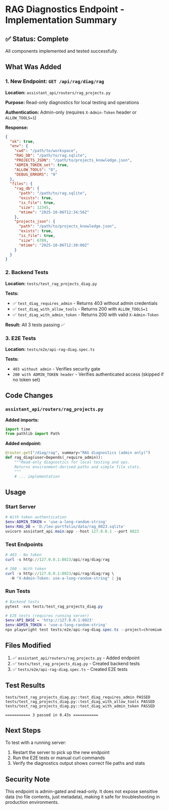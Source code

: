 # RAG Diagnostics Endpoint - Implementation Summary

## ✅ Status: Complete

All components implemented and tested successfully.

## What Was Added

### 1. New Endpoint: `GET /api/rag/diag/rag`

**Location:** `assistant_api/routers/rag_projects.py`

**Purpose:** Read-only diagnostics for local testing and operations

**Authentication:** Admin-only (requires `X-Admin-Token` header or `ALLOW_TOOLS=1`)

**Response:**
```json
{
  "ok": true,
  "env": {
    "cwd": "/path/to/workspace",
    "RAG_DB": "/path/to/rag.sqlite",
    "PROJECTS_JSON": "/path/to/projects_knowledge.json",
    "ADMIN_TOKEN_set": true,
    "ALLOW_TOOLS": "0",
    "DEBUG_ERRORS": "0"
  },
  "files": {
    "rag_db": {
      "path": "/path/to/rag.sqlite",
      "exists": true,
      "is_file": true,
      "size": 12345,
      "mtime": "2025-10-06T12:34:56Z"
    },
    "projects_json": {
      "path": "/path/to/projects_knowledge.json",
      "exists": true,
      "is_file": true,
      "size": 6789,
      "mtime": "2025-10-06T12:30:00Z"
    }
  }
}
```

### 2. Backend Tests

**Location:** `tests/test_rag_projects_diag.py`

**Tests:**
- ✅ `test_diag_requires_admin` - Returns 403 without admin credentials
- ✅ `test_diag_with_allow_tools` - Returns 200 with `ALLOW_TOOLS=1`
- ✅ `test_diag_with_admin_token` - Returns 200 with valid `X-Admin-Token`

**Result:** All 3 tests passing ✅

### 3. E2E Tests

**Location:** `tests/e2e/api-rag-diag.spec.ts`

**Tests:**
- `403 without admin` - Verifies security gate
- `200 with ADMIN_TOKEN header` - Verifies authenticated access (skipped if no token set)

## Code Changes

### `assistant_api/routers/rag_projects.py`

**Added imports:**
```python
import time
from pathlib import Path
```

**Added endpoint:**
```python
@router.get("/diag/rag", summary="RAG diagnostics (admin only)")
def rag_diag(user=Depends(_require_admin)):
    """Read-only diagnostics for local testing and ops.
    Returns environment-derived paths and simple file stats.
    """
    # ... implementation
```

## Usage

### Start Server

```powershell
# With token authentication
$env:ADMIN_TOKEN = 'use-a-long-random-string'
$env:RAG_DB = 'D:/leo-portfolio/data/rag_8023.sqlite'
uvicorn assistant_api.main:app --host 127.0.0.1 --port 8023
```

### Test Endpoints

```powershell
# 403 - No token
curl -s http://127.0.0.1:8023/api/rag/diag/rag

# 200 - With token
curl -s http://127.0.0.1:8023/api/rag/diag/rag \
  -H "X-Admin-Token: use-a-long-random-string" | jq
```

### Run Tests

```powershell
# Backend tests
pytest -xvs tests/test_rag_projects_diag.py

# E2E tests (requires running server)
$env:API_BASE = 'http://127.0.0.1:8023'
$env:ADMIN_TOKEN = 'use-a-long-random-string'
npx playwright test tests/e2e/api-rag-diag.spec.ts --project=chromium
```

## Files Modified

1. ✅ `assistant_api/routers/rag_projects.py` - Added endpoint
2. ✅ `tests/test_rag_projects_diag.py` - Created backend tests
3. ✅ `tests/e2e/api-rag-diag.spec.ts` - Created E2E tests

## Test Results

```
tests/test_rag_projects_diag.py::test_diag_requires_admin PASSED
tests/test_rag_projects_diag.py::test_diag_with_allow_tools PASSED
tests/test_rag_projects_diag.py::test_diag_with_admin_token PASSED

=========== 3 passed in 0.43s ===========
```

## Next Steps

To test with a running server:
1. Restart the server to pick up the new endpoint
2. Run the E2E tests or manual curl commands
3. Verify the diagnostics output shows correct file paths and stats

## Security Note

This endpoint is admin-gated and read-only. It does not expose sensitive data (no file contents, just metadata), making it safe for troubleshooting in production environments.
